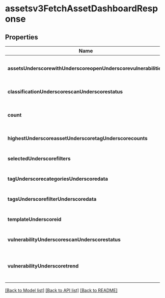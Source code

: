 # assetsv3FetchAssetDashboardResponse

## Properties
Name | Type | Description | Notes
------------ | ------------- | ------------- | -------------
**assetsUnderscorewithUnderscoreopenUnderscorevulnerabilities** | [**array[Assetsv3AssetsWithOpenVulnerabilities]**](Assetsv3AssetsWithOpenVulnerabilities.md) | Assets With Open Vulnerabilities Card | [optional] [default to null]
**classificationUnderscorescanUnderscorestatus** | [**array[Assetsv3ClassificationScanStatus]**](Assetsv3ClassificationScanStatus.md) | Classification Scan Status Card | [optional] [default to null]
**count** | **string** | Count of assets based on applied filter | [optional] [default to null]
**highestUnderscoreassetUnderscoretagUnderscorecounts** | [**array[Assetsv3HighestAssetTagCounts]**](Assetsv3HighestAssetTagCounts.md) | Highest Asset Tag Counts Card | [optional] [default to null]
**selectedUnderscorefilters** | [**array[Assetsv3FilterCatagory]**](Assetsv3FilterCatagory.md) | Selected filter categories | [optional] [default to null]
**tagUnderscorecategoriesUnderscoredata** | [**array[Assetsv3TagCategoriesData]**](Assetsv3TagCategoriesData.md) | Tag Categories data | [optional] [default to null]
**tagsUnderscorefilterUnderscoredata** | [**array[Assetsv3TagsFilterData]**](Assetsv3TagsFilterData.md) | Tags data | [optional] [default to null]
**templateUnderscoreid** | **string** | Template ID | [optional] [default to null]
**vulnerabilityUnderscorescanUnderscorestatus** | [**array[Assetsv3VulnerabilityScanStatus]**](Assetsv3VulnerabilityScanStatus.md) | Vulnerability Scan Status Card | [optional] [default to null]
**vulnerabilityUnderscoretrend** | [**array[Assetsv3VulnerabilityTrend]**](Assetsv3VulnerabilityTrend.md) | Vulnerability Trend on Assets in last one month Card | [optional] [default to null]

[[Back to Model list]](../README.md#documentation-for-models) [[Back to API list]](../README.md#documentation-for-api-endpoints) [[Back to README]](../README.md)


